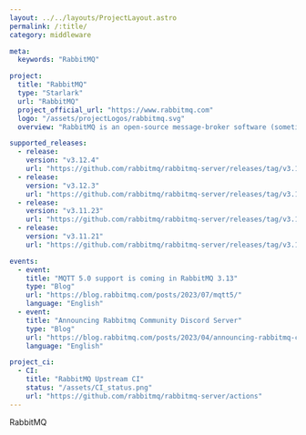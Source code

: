 ```yaml
---
layout: ../../layouts/ProjectLayout.astro
permalink: /:title/
category: middleware

meta:
  keywords: "RabbitMQ"

project:
  title: "RabbitMQ"
  type: "Starlark"
  url: "RabbitMQ"
  project_official_url: "https://www.rabbitmq.com"
  logo: "/assets/projectLogos/rabbitmq.svg"
  overview: "RabbitMQ is an open-source message-broker software (sometimes called message-oriented middleware) that originally implemented the Advanced Message Queuing Protocol (AMQP) and has since been extended with a plug-in architecture to support Streaming Text Oriented Messaging Protocol (STOMP), MQ Telemetry Transport (MQTT), and other protocols."

supported_releases:
  - release:
    version: "v3.12.4"
    url: "https://github.com/rabbitmq/rabbitmq-server/releases/tag/v3.12.4"
  - release:
    version: "v3.12.3"
    url: "https://github.com/rabbitmq/rabbitmq-server/releases/tag/v3.12.3"
  - release:
    version: "v3.11.23"
    url: "https://github.com/rabbitmq/rabbitmq-server/releases/tag/v3.11.23"
  - release:
    version: "v3.11.21"
    url: "https://github.com/rabbitmq/rabbitmq-server/releases/tag/v3.11.21"

events:
  - event:
    title: "MQTT 5.0 support is coming in RabbitMQ 3.13"
    type: "Blog"
    url: "https://blog.rabbitmq.com/posts/2023/07/mqtt5/"
    language: "English"
  - event:
    title: "Announcing Rabbitmq Community Discord Server"
    type: "Blog"
    url: "https://blog.rabbitmq.com/posts/2023/04/announcing-rabbitmq-community-discord-server/"
    language: "English"

project_ci:
  - CI:
    title: "RabbitMQ Upstream CI"
    status: "/assets/CI_status.png"
    url: "https://github.com/rabbitmq/rabbitmq-server/actions"
---
```


<p>RabbitMQ</p>
